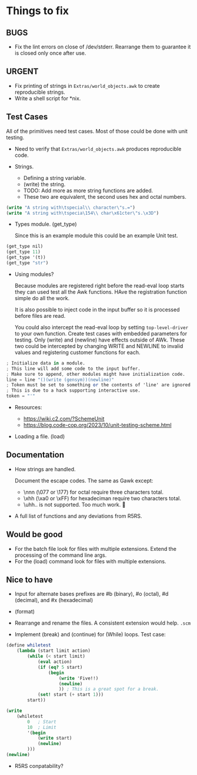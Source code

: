 # Things to fix

## BUGS

* Fix the lint errors on close of /dev/stderr.
  Rearrange them to guarantee it is closed only once after use.

## URGENT

* Fix printing of strings in `Extras/world_objects.awk` to create reproducible strings.
* Write a shell script for *nix.

## Test Cases

All of the primitives need test cases.
Most of those could be done with unit testing.

* Need to verify that `Extras/world_objects.awk` produces reproducible code.

* Strings.
  * Defining a string variable.
  * (write) the string.
  * TODO: Add more as more string functions are added.
  * These two are equivalent, the second uses hex and octal numbers.

```scheme
(write "A string with\tspecial\\ character\"s.=")
(write "A string with\tspecia\154\\ char\x61cter\"s.\x3D")
```

* Types module. (get_type)

  Since this is an example module this could be an example Unit test.

```scheme
(get_type nil)
(get_type 11)
(get_type '(t))
(get_type "str")
```

* Using modules?

  Because modules are registered right before the read-eval loop starts they can used test all the Awk functions.
  HAve the registration function simple do all the work.

  It is also possible to inject code in the input buffer so it is processed before files are read.

  You could also intercept the read-eval loop by setting `top-level-driver` to your own function.
  Create test cases with embedded parameters for testing.
  Only (write) and (newline) have effects outside of AWk.
  These two could be intercepted by changing WRITE and NEWLINE to invalid values and registering customer functions for each.

```awk
; Initialize data in a module.
; This line will add some code to the input buffer.
; Make sure to append, other modules might have initialization code.
line = line "()(write (gensym))(newline)"
; Token must be set to something or the contents of 'line' are ignored.
; This is due to a hack supporting interactive use.
token = "'"
```

* Resources:

  * <https://wiki.c2.com/?SchemeUnit>
  * <https://blog.code-cop.org/2023/10/unit-testing-scheme.html>

* Loading a file. (load)

## Documentation

* How strings are handled.

  Document the escape codes.
  The same as Gawk except:
  * \nnn (\077 or \177) for octal require three characters total.
  * \xhh (\xa0 or \xFF) for hexadeciman require two characters total.
  * \uhh.. is not supported. Too much work. :shrug:

* A full list of functions and any deviations from R5RS.

## Would be good

* For the batch file look for files with multiple extensions.
  Extend the processing of the command line args.
* For the (load) command look for files with multiple extensions.

## Nice to have

* Input for alternate bases prefixes are #b (binary), #o (octal), #d (decimal), and #x (hexadecimal)

* (format)

* Rearrange and rename the files.
  A consistent extension would help. `.scm`

* Implement (break) and (continue) for (While) loops.
Test case:

```scheme
(define whiletest
    (lambda (start limit action)
        (while (< start limit)
            (eval action)
            (if (eq? 5 start)
                (begin
                    (write 'Five!!)
                    (newline)
                    )) ; This is a great spot for a break.
            (set! start (+ start 1)))
        start))

(write
    (whiletest
        0   ; Start
        10  ; Limit
        '(begin
            (write start)
            (newline)
        )))
(newline)
```

* R5RS conpatability?
